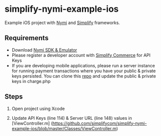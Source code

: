 simplify-nymi-example-ios
=====================

Example iOS project with [Nymi](http://dev.getnymi.com/) and [Simplify](https://www.simplify.com/commerce/docs) frameworks.


## Requirements
* Download [Nymi SDK & Emulator](http://developers.getnymi.com/sdk/index.html)
* Please register a developer account with [Simplify Commerce](https://www.simplify.com/commerce/login/signup) for API Keys
* If you are developing mobile applications, please run a server instance for running payment transactions where you have your public & private keys persisted.
    You can clone this [repo](https://github.com/simplifycom/simplify_payment_examples) and update the public & private keys in charge.php


## Steps

1. Open project using Xcode

2. Update API Keys (line 114) & Server URL (line 148) values in [ViewController.m] (https://github.com/simplifycom/simplify-nymi-example-ios/blob/master/Classes/ViewController.m)
